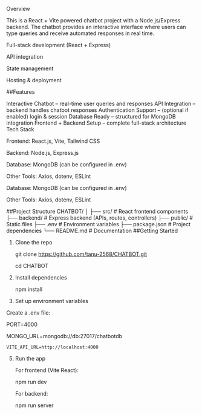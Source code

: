 Overview

This is a React + Vite powered chatbot project with a Node.js/Express backend.
The chatbot provides an interactive interface where users can type queries and receive automated responses in real time.

Full-stack development (React + Express)

API integration

State management

Hosting & deployment

##Features

Interactive Chatbot – real-time user queries and responses
API Integration – backend handles chatbot responses
Authentication Support – (optional if enabled) login & session
Database Ready – structured for MongoDB integration
Frontend + Backend Setup – complete full-stack architecture
Tech Stack

Frontend: React.js, Vite, Tailwind CSS

Backend: Node.js, Express.js

Database: MongoDB (can be configured in .env)

Other Tools: Axios, dotenv, ESLint

Database: MongoDB (can be configured in .env)

Other Tools: Axios, dotenv, ESLint

##Project Structure
CHATBOT/
│
├── src/              # React frontend components
├── backend/          # Express backend (APIs, routes, controllers)
├── public/           # Static files
├── .env              # Environment variables
├── package.json      # Project dependencies
└── README.md         # Documentation
##Getting Started

1. Clone the repo

    git clone https://github.com/tanu-2568/CHATBOT.git

   cd CHATBOT

3. Install dependencies

   npm install

4. Set up environment variables

Create a .env file:

   PORT=4000
 
   MONGO_URL=mongodb://db:27017/chatbotdb

    VITE_API_URL=http://localhost:4000
5. Run the app

    For frontend (Vite React):

   npm run dev

    For backend:

    npm run server

  
